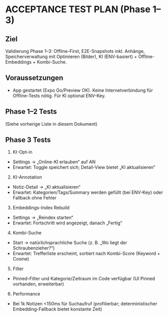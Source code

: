 # ACCEPTANCE TEST PLAN (Phase 1–3)

## Ziel
Validierung Phase 1–3: Offline-First, E2E-Snapshots inkl. Anhänge, Speicherverwaltung mit Optimieren (Bilder), KI (ENV-basiert) + Offline-Embeddings + Kombi-Suche.

## Voraussetzungen
- App gestartet (Expo Go/Preview OK). Keine Internetverbindung für Offline-Tests nötig. Für KI optional ENV-Key.

## Phase 1–2 Tests
(Siehe vorherige Liste in diesem Dokument)

## Phase 3 Tests
1) KI-Opt-in
- Settings → „Online-KI erlauben“ auf AN
- Erwartet: Toggle speichert sich; Detail-View bietet „KI aktualisieren“

2) KI-Annotation
- Notiz-Detail → „KI aktualisieren“
- Erwartet: Kategorien/Tags/Summary werden gefüllt (bei ENV-Key) oder Fallback ohne Fehler

3) Embeddings-Index Rebuild
- Settings → „Reindex starten“
- Erwartet: Fortschritt wird angezeigt, danach „Fertig“

4) Kombi-Suche
- Start → natürlichsprachliche Suche (z. B. „Wo liegt der Schraubenzieher?“)
- Erwartet: Trefferliste erscheint, sortiert nach Kombi-Score (Keyword + Cosine)

5) Filter
- Pinned-Filter und Kategorie/Zeitraum im Code verfügbar (UI Pinned vorhanden, erweiterbar)

6) Performance
- Bei 1k Notizen <150ms für Suchaufruf (profilierbar; deterministischer Embedding-Fallback bietet konstante Zeit)